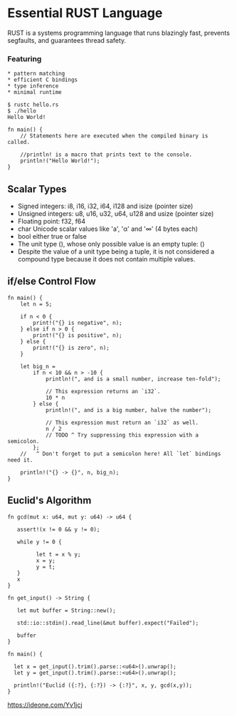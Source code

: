 # Essential RUST Language
  
  RUST is a systems programming language that runs blazingly fast, prevents
  segfaults, and guarantees thread safety.

### Featuring
    * pattern matching
    * efficient C bindings
    * type inference
    * minimal runtime  

```
$ rustc hello.rs
$ ./hello
Hello World!

fn main() {
    // Statements here are executed when the compiled binary is called.
    
    //println! is a macro that prints text to the console.
    println!("Hello World!");
}
```  

## Scalar Types

* Signed integers: i8, i16, i32, i64, i128 and isize (pointer size)
* Unsigned integers: u8, u16, u32, u64, u128 and usize (pointer size)
* Floating point: f32, f64
* char Unicode scalar values like 'a', 'α' and '∞' (4 bytes each)
* bool either true or false
* The unit type (), whose only possible value is an empty tuple: ()
* Despite the value of a unit type being a tuple, it is not considered a compound type because it does not contain multiple values.

## if/else Control Flow
```
fn main() {
    let n = 5;

    if n < 0 {
        print!("{} is negative", n);
    } else if n > 0 {
        print!("{} is positive", n);
    } else {
        print!("{} is zero", n);
    }

    let big_n =
        if n < 10 && n > -10 {
            println!(", and is a small number, increase ten-fold");

            // This expression returns an `i32`.
            10 * n
        } else {
            println!(", and is a big number, halve the number");

            // This expression must return an `i32` as well.
            n / 2
            // TODO ^ Try suppressing this expression with a semicolon.
        };
    //   ^ Don't forget to put a semicolon here! All `let` bindings need it.

    println!("{} -> {}", n, big_n);
}
```

## Euclid's Algorithm

```
fn gcd(mut x: u64, mut y: u64) -> u64 {

   assert!(x != 0 && y != 0);

   while y != 0 {

   	     let t = x % y;
   	     x = y;
   	     y = t;
   }   
   x
}

fn get_input() -> String {

   let mut buffer = String::new();

   std::io::stdin().read_line(&mut buffer).expect("Failed");

   buffer
}

fn main() {
	
  let x = get_input().trim().parse::<u64>().unwrap();
  let y = get_input().trim().parse::<u64>().unwrap();
  
  println!("Euclid ({:?}, {:?}) -> {:?}", x, y, gcd(x,y));
} 
```
 https://ideone.com/Yv1jcj
